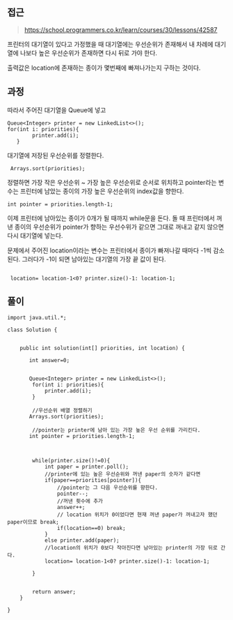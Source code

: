 ## 접근 
> https://school.programmers.co.kr/learn/courses/30/lessons/42587

프린터의 대기열이 있다고 가정했을 때
대기열에는 우선순위가 존재해서
내 차례에 대기열에 나보다 높은 우선순위가 존재하면 다시 뒤로 가야 한다.

출력값은 location에 존재하는 종이가 몇번째에 빠져나가는지 구하는 것이다.

## 과정

따라서 
주어진 대기열을 Queue에 넣고
```
Queue<Integer> printer = new LinkedList<>();
for(int i: priorities){
        printer.add(i);
   }
```
대기열에 저장된 우선순위를 정렬한다.
```
 Arrays.sort(priorities);
```

정렬하면 가장 작은 우선순위 ~ 가장 높은 우선순위로 순서로 위치하고
pointer라는 변수는 프린터에 남았는 종이의 가장 높은 우선순위의 index값을 향한다.

```
int pointer = priorities.length-1;
```

이제 프린터에 남아있는 종이가 0개가 될 때까지 while문을 돈다.
돌 때 프린터에서 꺼낸 종이의 우선순위가 pointer가 향하는 우선수위가 같으면 그대로 꺼내고
같지 않으면 다시 대기열에 넣는다.

문제에서 주어진 location이라는 변수는 프린터에서 종이가 빠져나갈 때마다 -1씩 감소된다.
그러다가 -1이 되면 남아있는 대기열의 가장 끝 값이 된다.
```

 location= location-1<0? printer.size()-1: location-1;
```

## 풀이
```
import java.util.*;

class Solution {
    
       
    public int solution(int[] priorities, int location) {
           
       int answer=0;
        
    
       Queue<Integer> printer = new LinkedList<>();
        for(int i: priorities){
            printer.add(i);
        }
        
        //우선순위 배열 정렬하기
       Arrays.sort(priorities);
         
        //pointer는 printer에 남아 있는 가장 높은 우선 순위를 가리킨다.
       int pointer = priorities.length-1;
     
    
        
        while(printer.size()!=0){
            int paper = printer.poll();
            //printer에 있는 높은 우선순위와 꺼낸 paper의 숫자가 같다면
            if(paper==priorities[pointer]){
                //pointer는 그 다음 우선순위를 향한다.
                pointer--;
                //꺼낸 횟수에 추가
                answer++;
                // location 위치가 0이었다면 현재 꺼낸 paper가 꺼내고자 했던 paper이므로 break;
                if(location==0) break;
            }
            else printer.add(paper);
            //location의 위치가 0보다 작아진다면 남아있는 printer의 가장 뒤로 간다. 
            location= location-1<0? printer.size()-1: location-1;
            
        }
        
        
        return answer;
    }
    
}
```


